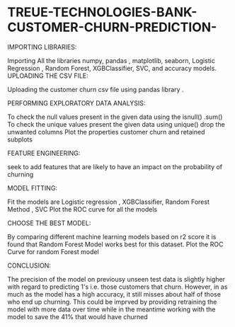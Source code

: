 # TREUE-TECHNOLOGIES-BANK-CUSTOMER-CHURN-PREDICTION-

IMPORTING LIBRARIES:

Importing All the libraries numpy, pandas , matplotlib, seaborn, Logistic Regression , Random Forest, XGBClassifier, SVC, and accuracy models.
UPLOADING THE CSV FILE:

Uploading the customer churn csv file using pandas library .

PERFORMING EXPLORATORY DATA ANALYSIS:

To check the null values present in the given data using the isnull() .sum()
To check the unique values present the given data using unique()
drop the unwanted columns
Plot the properties customer churn and retained subplots

FEATURE ENGINEERING:

seek to add features that are likely to have an impact on the probability of churning

MODEL FITTING:

Fit the models are Logistic regression , XGBClassifier, Random Forest Method , SVC
Plot the ROC curve for all the models

CHOOSE THE BEST MODEL:

By comparing different machine learning models based on r2 score it is found that Random Forest Model works best for this dataset.
Plot the ROC Curve for random Forest model

CONCLUSION:

The precision of the model on previousy unseen test data is slightly higher with regard to predicting 1's i.e. those customers that churn. However, in as much as the model has a high accuracy, it still misses about half of those who end up churning. This could be imprved by providing retraining the model with more data over time while in the meantime working with the model to save the 41% that would have churned
